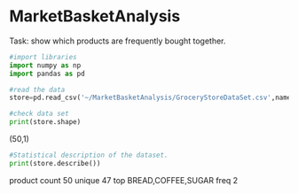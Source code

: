 # MarketBasketAnalysis

Task: show which products are frequently bought together.

```py
#import libraries
import numpy as np
import pandas as pd

#read the data
store=pd.read_csv('~/MarketBasketAnalysis/GroceryStoreDataSet.csv',names=['product'],header=None)
```

```py
#check data set
print(store.shape) 
```

(50,1)

```py
#Statistical description of the dataset.
print(store.describe())
```

product count           50
unique                  47
top     BREAD,COFFEE,SUGAR
freq                     2

 
